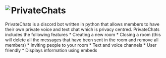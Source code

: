 <h1><img align=left src="https://img.icons8.com/dusk/56/000000/lock-2.png"/>PrivateChats</h1>
PrivateChats is a discord bot written in python that allows members to have their own private voice and text chat which is privacy centred.
PrivateChats includes the following features
* Creating a new room
* Closing a room (this will delete all the messages that have been sent in the room and remove all members)
* Inviting people to your room
* Text and voice channels
* User friendly
* Displays information using embeds
